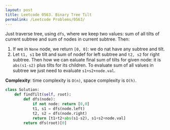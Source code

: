 ```yaml
---
layout: post
title: Leetcode 0563. Binary Tree Tilt
permalink: /Leetcode Problems/0563/
---
```


Just traverse tree, using `dfs`, where we keep two values: sum of all tilts of current subtree and sum of nodes in current subtree. Then:

1. If we in `None` node, we return `[0, 0]`: we do nat have any subtree and tilt.
2. Let `t1, s1` be tilt and sum of nodef for left subtree and `t2, s2` for right subtree. Then how we can ealuate final sum of tilts for given node: it is `abs(s1-s2)` plus tilts for its children. To evaluate sum of all values in subtree we just need to evaluate `s1+s2+node.val`.

**Complexity**: time complexity is `O(n)`, space complexity is `O(h)`.

```python
class Solution:
    def findTilt(self, root):
        def dfs(node):
            if not node: return [0,0]
            t1, s1 = dfs(node.left)
            t2, s2 = dfs(node.right)
            return [t1+t2+abs(s1-s2), s1+s2+node.val]
        return dfs(root)[0]
```